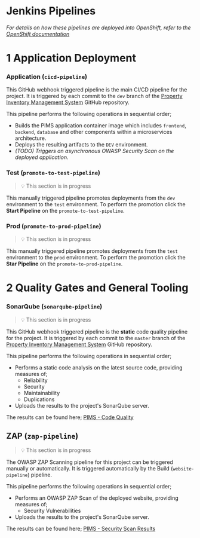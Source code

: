 # Jenkins Pipelines

*For details on how these pipelines are deployed into OpenShift, refer to the [OpenShift documentation](../README.md)*

# 1 Application Deployment

### Application (`cicd-pipeline`)

This GitHub webhook triggered pipeline is the main CI/CD pipeline for the project.  It is triggered by each commit to the `dev` branch of the [Property Inventory Management System](https://github.com/bcgov/PIMS) GitHub repository.

This pipeline performs the following operations in sequential order;
- Builds the PIMS application container image which includes `frontend`, `backend`, `database` and other components within a microservices architecture.
- Deploys the resulting artifacts to the `DEV` environment.
- _(TODO) Triggers an asynchronous OWASP Security Scan on the deployed application._

### Test (`promote-to-test-pipeline`)

> :bulb: This section is in progress

This manually triggered pipeline promotes deployments from the `dev` environment to the `test` environment.  To perform the promotion click the **Start Pipeline** on the `promote-to-test-pipeline`.

### Prod (`promote-to-prod-pipeline`)

> :bulb: This section is in progress

This manually triggered pipeline promotes deployments from the `test` environment to the `prod` environment.  To perform the promotion click the **Star Pipeline** on the `promote-to-prod-pipeline`.

# 2 Quality Gates and General Tooling

### SonarQube (`sonarqube-pipeline`)

> :bulb: This section is in progress

This GitHub webhook triggered pipeline is the **static** code quality pipeline for the project.  It is triggered by each commit to the `master` branch of the [Property Inventory Management System](https://github.com/bcgov/PIMS) GitHub repository.

This pipeline performs the following operations in sequential order;

- Performs a static code analysis on the latest source code, providing measures of;
  - Reliability
  - Security
  - Maintainability
  - Duplications
- Uploads the results to the project's SonarQube server.

The results can be found here; [PIMS - Code Quality](#)

## ZAP (`zap-pipeline`)

> :bulb: This section is in progress

The OWASP ZAP Scanning pipeline for this project can be triggered manually or automatically. It is triggered automatically by the Build (`website-pipeline`) pipeline.

This pipeline performs the following operations in sequential order;
- Performs an OWASP ZAP Scan of the deployed website, providing measures of;
  - Security Vulnerabilities
- Uploads the results to the project's SonarQube server.

The results can be found here; [PIMS - Security Scan Results
](#)
